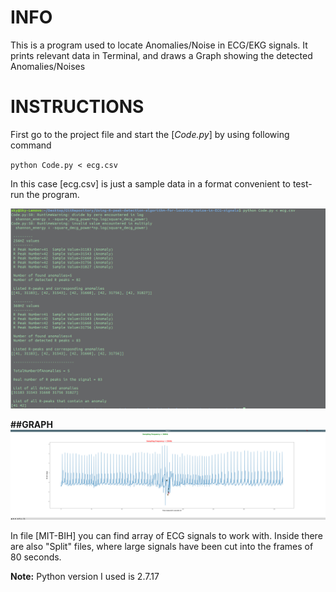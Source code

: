 

INFO
=====
This is a program used to locate Anomalies/Noise in ECG/EKG signals.
It prints relevant data in Terminal, and draws a Graph showing the detected Anomalies/Noises 


INSTRUCTIONS
=============




First go to the project file and
start the [*Code.py*] by using following command

`python Code.py < ecg.csv` 


In this case [ecg.csv] is just a sample data in a format convenient to test-run the program.

![](Result.png)



**##GRAPH**
![](ECG-Graph.png)



In file [MIT-BIH] you can find array of ECG signals to work with. Inside there are also "Split" files, where large signals have been cut into the frames of 80 seconds.


**Note:** Python version I used is 2.7.17

